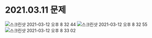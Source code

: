 # 2021.03.11 문제

![스크린샷 2021-03-12 오후 8 32 44](https://user-images.githubusercontent.com/77336125/110935372-ae607700-8372-11eb-878e-313f63621bc7.png)
![스크린샷 2021-03-12 오후 8 32 55](https://user-images.githubusercontent.com/77336125/110935383-b5878500-8372-11eb-93f3-f42ba238c4a4.png)
![스크린샷 2021-03-12 오후 8 33 02](https://user-images.githubusercontent.com/77336125/110935407-b8827580-8372-11eb-842c-b044bdb6348b.png)